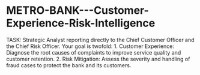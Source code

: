 # METRO-BANK---Customer-Experience-Risk-Intelligence
TASK: Strategic Analyst reporting directly to the Chief Customer Officer and  the Chief Risk Officer. Your goal is twofold:  1. Customer Experience: Diagnose the root causes of complaints to improve service  quality and customer retention.  2. Risk Mitigation: Assess the severity and handling of fraud cases to protect the bank and  its customers. 
